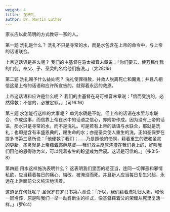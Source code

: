 ```yaml
---
weight: 4
title:  圣洗礼
author: Dr. Martin Luther
---
```


家长应以此简明的方式教导一家的人。

第一题
洗礼是什么？
洗礼不只是寻常的水，而是水包含在上帝的命令中，与上帝的话语联合。

上帝这话语是甚么呢？
我们的主基督在马太福音末章说：「你们要去，使万民作我的门徒。奉父、子、圣灵的名给他们施洗。」（太28:19）

第二题
洗礼赐予什么益处呢？
洗礼使罪得赦，并救人脱离死亡和魔鬼；并且凡相信这是上帝的话语和应许所宣告的，就得着永远的救恩。

上帝这话语和应许是什么呢？
我们的主基督在马可福音末章说：「信而受洗的，必然得救；不信的，必被定罪。」（可16:16）

第三题
水怎能行这样的大事呢？
单凭水确是不能，但上帝的话语在水里与水联合，作成这事，而信靠上帝在水中的话语之信心，亦附带作成。因为没有上帝的话语，那水只是寻常的水，而不是洗礼。可是若有上帝的话语与水联合，那就是洗礼；也即是含有丰盛恩典的，赐生命的水；亦是圣灵使人重生的洗。正如圣保罗在提多书第三章所说：「他便救了我们；……乃是照他的怜悯，藉着重生的洗和圣灵的更新。圣灵就是上帝藉着耶稣基督──我们救主厚厚浇灌在我们身上的，好叫我们因他的恩得称为义，可以凭着永生的盼望成为后嗣。这话是可信的。」（多3:5-8）

第四题
用水这样施洗表明什么？
这表明我们里面的老亚当，连同一切罪恶和邪情私欲，应当藉着每日的痛心、悔改，被淹没而死。并且新人应当每日复生兴起，永远在上帝面前公义纯洁地活着。

这道记在何处呢？
圣保罗在罗马书第六章说：「所以，我们藉着洗礼归入死，和他一同埋葬，原是叫我们一举一动有新生的样式，像基督藉着父的荣耀从死里复活一样。」（罗6:4）
